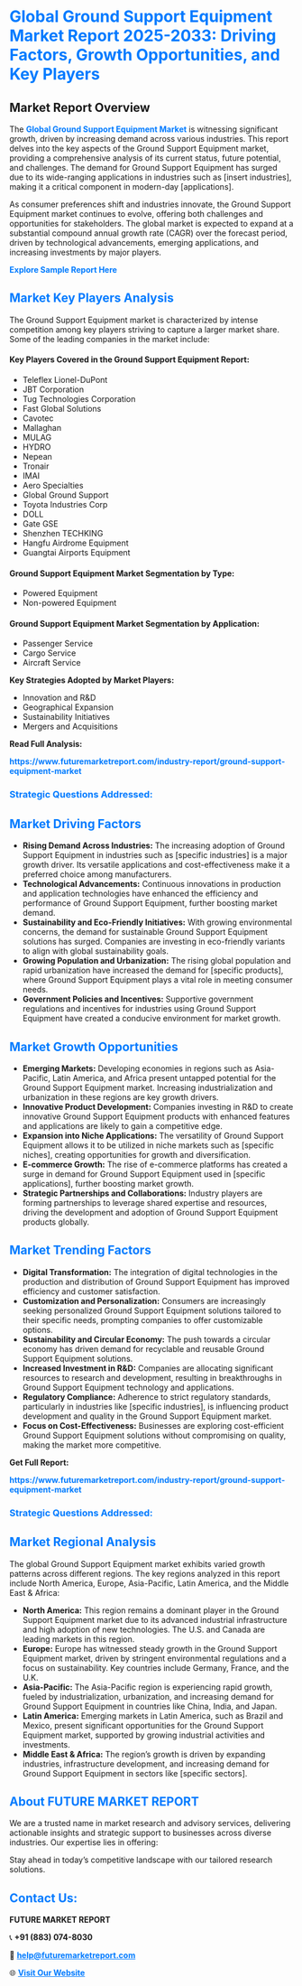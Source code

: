 <h1 style="color: #007BFF;">Global Ground Support Equipment Market Report 2025-2033: Driving Factors, Growth Opportunities, and Key Players</h1>

<section id="overview">
<h2>Market Report Overview</h2>
<p>The <a href="https://www.futuremarketreport.com/industry-report/ground-support-equipment-market" style="color: #007BFF; text-decoration: none;"><strong>Global Ground Support Equipment Market</strong></a> is witnessing significant growth, driven by increasing demand across various industries. This report delves into the key aspects of the Ground Support Equipment market, providing a comprehensive analysis of its current status, future potential, and challenges. The demand for Ground Support Equipment has surged due to its wide-ranging applications in industries such as [insert industries], making it a critical component in modern-day [applications].</p>
<p>As consumer preferences shift and industries innovate, the Ground Support Equipment market continues to evolve, offering both challenges and opportunities for stakeholders. The global market is expected to expand at a substantial compound annual growth rate (CAGR) over the forecast period, driven by technological advancements, emerging applications, and increasing investments by major players.</p>
</section>

<section id="overview">
<p><a href="https://www.futuremarketreport.com/request-sample/reportId=87923" style="color: #007BFF; text-decoration: none;"><strong>Explore Sample Report Here</strong></a></p>
</section>

<section id="key-players">
<h2 style="color: #007BFF;">Market Key Players Analysis</h2>
<p>The Ground Support Equipment market is characterized by intense competition among key players striving to capture a larger market share. Some of the leading companies in the market include:</p>
<h4>Key Players Covered in the Ground Support Equipment Report:</h4>
<ul><li>Teleflex Lionel-DuPont</li><li>JBT Corporation</li><li>Tug Technologies Corporation</li><li>Fast Global Solutions</li><li>Cavotec</li><li>Mallaghan</li><li>MULAG</li><li>HYDRO</li><li>Nepean</li><li>Tronair</li><li>IMAI</li><li>Aero Specialties</li><li>Global Ground Support</li><li>Toyota Industries Corp</li><li>DOLL</li><li>Gate GSE</li><li>Shenzhen TECHKING</li><li>Hangfu Airdrome Equipment</li><li>Guangtai Airports Equipment</li></ul>
<h4>Ground Support Equipment Market Segmentation by Type:</h4>
<ul><li>Powered Equipment</li><li>Non-powered Equipment</li></ul>

<h4>Ground Support Equipment Market Segmentation by Application:</h4>
<ul><li>Passenger Service</li><li>Cargo Service</li><li>Aircraft Service</li></ul>
<p><strong>Key Strategies Adopted by Market Players:</strong></p>
<ul>
<li>Innovation and R&D</li>
<li>Geographical Expansion</li>
<li>Sustainability Initiatives</li>
<li>Mergers and Acquisitions</li>
</ul>
</section>

<section>
<p><strong>Read Full Analysis: </strong></p><a href="https://www.futuremarketreport.com/industry-report/ground-support-equipment-market" style="color: #007BFF; text-decoration: none;"><strong>https://www.futuremarketreport.com/industry-report/ground-support-equipment-market</strong></a>
<h3 style="color: #007BFF;">Strategic Questions Addressed:</h3>
</section>

<section id="driving-factors">
<h2 style="color: #007BFF;">Market Driving Factors</h2>
<ul>
<li><strong>Rising Demand Across Industries:</strong> The increasing adoption of Ground Support Equipment in industries such as [specific industries] is a major growth driver. Its versatile applications and cost-effectiveness make it a preferred choice among manufacturers.</li>
<li><strong>Technological Advancements:</strong> Continuous innovations in production and application technologies have enhanced the efficiency and performance of Ground Support Equipment, further boosting market demand.</li>
<li><strong>Sustainability and Eco-Friendly Initiatives:</strong> With growing environmental concerns, the demand for sustainable Ground Support Equipment solutions has surged. Companies are investing in eco-friendly variants to align with global sustainability goals.</li>
<li><strong>Growing Population and Urbanization:</strong> The rising global population and rapid urbanization have increased the demand for [specific products], where Ground Support Equipment plays a vital role in meeting consumer needs.</li>
<li><strong>Government Policies and Incentives:</strong> Supportive government regulations and incentives for industries using Ground Support Equipment have created a conducive environment for market growth.</li>
</ul>
</section>

<section id="growth-opportunities">
<h2 style="color: #007BFF;">Market Growth Opportunities</h2>
<ul>
<li><strong>Emerging Markets:</strong> Developing economies in regions such as Asia-Pacific, Latin America, and Africa present untapped potential for the Ground Support Equipment market. Increasing industrialization and urbanization in these regions are key growth drivers.</li>
<li><strong>Innovative Product Development:</strong> Companies investing in R&D to create innovative Ground Support Equipment products with enhanced features and applications are likely to gain a competitive edge.</li>
<li><strong>Expansion into Niche Applications:</strong> The versatility of Ground Support Equipment allows it to be utilized in niche markets such as [specific niches], creating opportunities for growth and diversification.</li>
<li><strong>E-commerce Growth:</strong> The rise of e-commerce platforms has created a surge in demand for Ground Support Equipment used in [specific applications], further boosting market growth.</li>
<li><strong>Strategic Partnerships and Collaborations:</strong> Industry players are forming partnerships to leverage shared expertise and resources, driving the development and adoption of Ground Support Equipment products globally.</li>
</ul>
</section>

<section id="trending-factors">
<h2 style="color: #007BFF;">Market Trending Factors</h2>
<ul>
<li><strong>Digital Transformation:</strong> The integration of digital technologies in the production and distribution of Ground Support Equipment has improved efficiency and customer satisfaction.</li>
<li><strong>Customization and Personalization:</strong> Consumers are increasingly seeking personalized Ground Support Equipment solutions tailored to their specific needs, prompting companies to offer customizable options.</li>
<li><strong>Sustainability and Circular Economy:</strong> The push towards a circular economy has driven demand for recyclable and reusable Ground Support Equipment solutions.</li>
<li><strong>Increased Investment in R&D:</strong> Companies are allocating significant resources to research and development, resulting in breakthroughs in Ground Support Equipment technology and applications.</li>
<li><strong>Regulatory Compliance:</strong> Adherence to strict regulatory standards, particularly in industries like [specific industries], is influencing product development and quality in the Ground Support Equipment market.</li>
<li><strong>Focus on Cost-Effectiveness:</strong> Businesses are exploring cost-efficient Ground Support Equipment solutions without compromising on quality, making the market more competitive.</li>
</ul>
</section>

<section>
<p><strong>Get Full Report: </strong></p><a href="https://www.futuremarketreport.com/industry-report/ground-support-equipment-market" style="color: #007BFF; text-decoration: none;"><strong>https://www.futuremarketreport.com/industry-report/ground-support-equipment-market</strong></a>
<h3 style="color: #007BFF;">Strategic Questions Addressed:</h3>
</section>


<section id="regional-analysis">
<h2 style="color: #007BFF;">Market Regional Analysis</h2>
<p>The global Ground Support Equipment market exhibits varied growth patterns across different regions. The key regions analyzed in this report include North America, Europe, Asia-Pacific, Latin America, and the Middle East & Africa:</p>
<ul>
<li><strong>North America:</strong> This region remains a dominant player in the Ground Support Equipment market due to its advanced industrial infrastructure and high adoption of new technologies. The U.S. and Canada are leading markets in this region.</li>
<li><strong>Europe:</strong> Europe has witnessed steady growth in the Ground Support Equipment market, driven by stringent environmental regulations and a focus on sustainability. Key countries include Germany, France, and the U.K.</li>
<li><strong>Asia-Pacific:</strong> The Asia-Pacific region is experiencing rapid growth, fueled by industrialization, urbanization, and increasing demand for Ground Support Equipment in countries like China, India, and Japan.</li>
<li><strong>Latin America:</strong> Emerging markets in Latin America, such as Brazil and Mexico, present significant opportunities for the Ground Support Equipment market, supported by growing industrial activities and investments.</li>
<li><strong>Middle East & Africa:</strong> The region’s growth is driven by expanding industries, infrastructure development, and increasing demand for Ground Support Equipment in sectors like [specific sectors].</li>
</ul>
</section>

<footer>
<h2 style="color: #007BFF;">About FUTURE MARKET REPORT</h2>
<p>We are a trusted name in market research and advisory services, delivering actionable insights and strategic support to businesses across diverse industries. Our expertise lies in offering:</p>

<p>Stay ahead in today’s competitive landscape with our tailored research solutions.</p>

<h2 style="color: #007BFF;">Contact Us:</h2>
<p><strong>FUTURE MARKET REPORT</strong></p>
<p>📞 <strong>+91 (883) 074-8030</strong></p>
<p>📧 <strong><a href="mailto:help@futuremarketreport.com" style="color: #007BFF;">help@futuremarketreport.com</a></strong></p>
<p>🌐 <strong><a href="https://www.futuremarketreport.com/" style="color: #007BFF;">Visit Our Website</a></strong></p>
</footer>